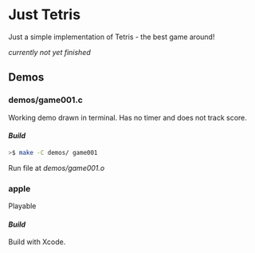 # Just Tetris

Just a simple implementation of Tetris - the best game around!

*currently not yet finished*

## Demos

### **demos/game001.c**
Working demo drawn in terminal. Has no timer and does not track score.

#### *Build*
```bash
>$ make -C demos/ game001
```
Run file at *demos/game001.o*

### **apple**
Playable

#### *Build*
Build with Xcode.
